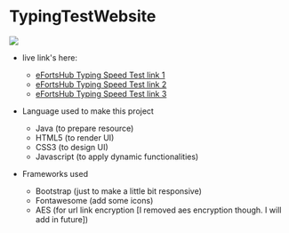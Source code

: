 # TypingTestWebsite


<a target="_blank" href="http://efortshub.com/tsp"><img src="https://user-images.githubusercontent.com/53597251/160090090-80d5a4d0-773b-48d5-94d9-70ec57f5d45a.png"/></a>



- live link's here:
    - [eFortsHub Typing Speed Test link 1](http://efortshub.com/tsp "https://efortshub.com/tsp")
    - [eFortsHub Typing Speed Test link 2](https://efortshub.web.app/tsp "https://efortshub.web.app/tsp")
    - [eFortsHub Typing Speed Test link 3](https://efortshub.firebaseapp.com/tsp/ "https://efortshub.firebaseapp.com/tsp/")

- Language used to make this project
    - Java (to prepare resource)
    - HTML5 (to render UI)
    - CSS3 (to design UI)
    - Javascript (to apply dynamic functionalities)
- Frameworks used
  - Bootstrap (just to make a little bit responsive)
  - Fontawesome (add some icons)
  - AES (for url link encryption [I removed aes encryption though. I will add in future])
